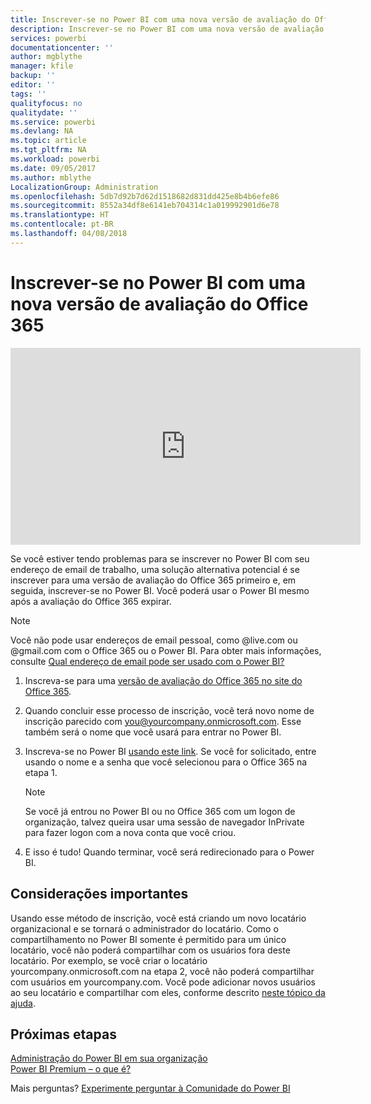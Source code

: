 ```yaml
---
title: Inscrever-se no Power BI com uma nova versão de avaliação do Office 365
description: Inscrever-se no Power BI com uma nova versão de avaliação do Office 365
services: powerbi
documentationcenter: ''
author: mgblythe
manager: kfile
backup: ''
editor: ''
tags: ''
qualityfocus: no
qualitydate: ''
ms.service: powerbi
ms.devlang: NA
ms.topic: article
ms.tgt_pltfrm: NA
ms.workload: powerbi
ms.date: 09/05/2017
ms.author: mblythe
LocalizationGroup: Administration
ms.openlocfilehash: 5db7d92b7d62d1518682d831dd425e8b4b6efe86
ms.sourcegitcommit: 8552a34df8e6141eb704314c1a019992901d6e78
ms.translationtype: HT
ms.contentlocale: pt-BR
ms.lasthandoff: 04/08/2018
---
```

# <a name="signing-up-for-power-bi-with-a-new-office-365-trial"></a>Inscrever-se no Power BI com uma nova versão de avaliação do Office 365
<iframe width="560" height="315" src="https://www.youtube.com/embed/gbSuFST-Nx4?showinfo=0" frameborder="0" allowfullscreen></iframe>

Se você estiver tendo problemas para se inscrever no Power BI com seu endereço de email de trabalho, uma solução alternativa potencial é se inscrever para uma versão de avaliação do Office 365 primeiro e, em seguida, inscrever-se no Power BI.  Você poderá usar o Power BI mesmo após a avaliação do Office 365 expirar.

> [!NOTE]
> Você não pode usar endereços de email pessoal, como @live.com ou @gmail.com com o Office 365 ou o Power BI. Para obter mais informações, consulte [Qual endereço de email pode ser usado com o Power BI?](service-self-service-signup-for-power-bi.md#what-email-address-can-be-used-with-power-bi)
> 
> 

1. Inscreva-se para uma [versão de avaliação do Office 365 no site do Office 365](https://go.microsoft.com/fwlink/p/?LinkID=403802).
2. Quando concluir esse processo de inscrição, você terá novo nome de inscrição parecido com you@yourcompany.onmicrosoft.com.  Esse também será o nome que você usará para entrar no Power BI.
3. Inscreva-se no Power BI [usando este link](https://portal.office.com/Start/Confirm?Sku=a403ebcc-fae0-4ca2-8c8c-7a907fd6c235&ru=https%3A%2F%2Fapp.powerbi.com%3FredirectedFromSignup%3D1%26noSignUpCheck%3D1).  Se você for solicitado, entre usando o nome e a senha que você selecionou para o Office 365 na etapa 1.
   
   > [!NOTE]
   > Se você já entrou no Power BI ou no Office 365 com um logon de organização, talvez queira usar uma sessão de navegador InPrivate para fazer logon com a nova conta que você criou.
   > 
   > 
4. E isso é tudo!  Quando terminar, você será redirecionado para o Power BI.

## <a name="important-considerations"></a>Considerações importantes
Usando esse método de inscrição, você está criando um novo locatário organizacional e se tornará o administrador do locatário.  Como o compartilhamento no Power BI somente é permitido para um único locatário, você não poderá compartilhar com os usuários fora deste locatário.  Por exemplo, se você criar o locatário yourcompany.onmicrosoft.com na etapa 2, você não poderá compartilhar com usuários em yourcompany.com.  Você pode adicionar novos usuários ao seu locatário e compartilhar com eles, conforme descrito [neste tópico da ajuda](https://support.office.com/en-sg/article/Add-users-individually-to-Office-365---Admin-Help-1970f7d6-03b5-442f-b385-5880b9c256ec?ui=en-US&rs=en-SG&ad=SG).

## <a name="next-steps"></a>Próximas etapas
[Administração do Power BI em sua organização](service-admin-administering-power-bi-in-your-organization.md)  
[Power BI Premium – o que é?](service-premium.md)  

Mais perguntas? [Experimente perguntar à Comunidade do Power BI](http://community.powerbi.com/)

